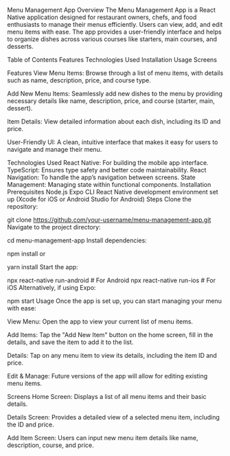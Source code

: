 Menu Management App
Overview
The Menu Management App is a React Native application designed for restaurant owners, chefs, and food enthusiasts to manage their menus efficiently. Users can view, add, and edit menu items with ease. The app provides a user-friendly interface and helps to organize dishes across various courses like starters, main courses, and desserts.

Table of Contents
Features
Technologies Used
Installation
Usage
Screens

Features
View Menu Items:
Browse through a list of menu items, with details such as name, description, price, and course type.

Add New Menu Items:
Seamlessly add new dishes to the menu by providing necessary details like name, description, price, and course (starter, main, dessert).

Item Details:
View detailed information about each dish, including its ID and price.

User-Friendly UI:
A clean, intuitive interface that makes it easy for users to navigate and manage their menu.

Technologies Used
React Native: For building the mobile app interface.
TypeScript: Ensures type safety and better code maintainability.
React Navigation: To handle the app’s navigation between screens.
State Management: Managing state within functional components.
Installation
Prerequisites
Node.js
Expo CLI
React Native development environment set up (Xcode for iOS or Android Studio for Android)
Steps
Clone the repository:

git clone https://github.com/your-username/menu-management-app.git
Navigate to the project directory:

cd menu-management-app
Install dependencies:

npm install
or

yarn install
Start the app:

npx react-native run-android   # For Android
npx react-native run-ios       # For iOS
Alternatively, if using Expo:

npm start
Usage
Once the app is set up, you can start managing your menu with ease:

View Menu:
Open the app to view your current list of menu items.

Add Items:
Tap the "Add New Item" button on the home screen, fill in the details, and save the item to add it to the list.

Details:
Tap on any menu item to view its details, including the item ID and price.

Edit & Manage:
Future versions of the app will allow for editing existing menu items.

Screens
Home Screen:
Displays a list of all menu items and their basic details.

Details Screen:
Provides a detailed view of a selected menu item, including the ID and price.

Add Item Screen:
Users can input new menu item details like name, description, course, and price.

